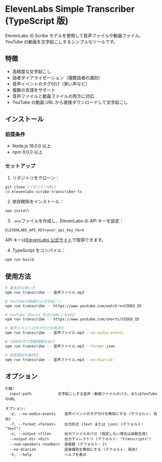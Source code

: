 # ElevenLabs Simple Transcriber (TypeScript 版)

ElevenLabs の Scribe モデルを使用して音声ファイルや動画ファイル、YouTube の動画を文字起こしするシンプルなツールです。

## 特徴

- 高精度な文字起こし
- 話者ダイアライゼーション（複数話者の識別）
- 音声イベントのタグ付け（笑い声など）
- 複数の言語をサポート
- 音声ファイルと動画ファイルの両方に対応
- YouTube の動画 URL から直接ダウンロードして文字起こし

## インストール

### 前提条件

- Node.js 18.0.0 以上
- npm 9.0.0 以上

### セットアップ

1. リポジトリをクローン：

```bash
git clone [リポジトリURL]
cd elevenlabs-scribe-transcriber-ts
```

2. 依存関係をインストール：

```bash
npm install
```

3. `.env`ファイルを作成し、ElevenLabs の API キーを設定：

```
ELEVENLABS_API_KEY=your_api_key_here
```

API キーは[ElevenLabs 公式サイト](https://elevenlabs.io/speech-to-text)で取得できます。

4. TypeScript をコンパイル：

```bash
npm run build
```

## 使用方法

```bash
# 基本的な使い方
npm run transcribe -- 音声ファイル.mp3

# YouTubeの動画から文字起こし
npm run transcribe -- https://www.youtube.com/watch?v=VIDEO_ID

# YouTube Shorts 形式のURLにも対応
npm run transcribe -- https://www.youtube.com/shorts/VIDEO_ID

# 音声イベントのタグ付けを無効化
npm run transcribe -- 音声ファイル.mp3 --no-audio-events

# JSON形式で詳細情報を出力
npm run transcribe -- 音声ファイル.mp3 --format json

# 話者識別を無効化
npm run transcribe -- 音声ファイル.mp3 --no-diarize
```

## オプション

```
引数:
  input-path            文字起こしする音声・動画ファイルのパス、またはYouTubeのURL

オプション:
  -e, --no-audio-events    音声イベントのタグ付けを無効にする (デフォルト: 有効)
  -f, --format <format>    出力形式 (text または json) (デフォルト: "text")
  -o, --output <file>      出力ファイルのパス (指定しない場合は自動生成)
  --output-dir <dir>       出力ディレクトリ (デフォルト: "transcripts")
  --num-speakers <number>  話者数 (デフォルト: 2)
  --no-diarize             話者識別を無効にする (デフォルト: 有効)
  -h, --help               ヘルプを表示
```
